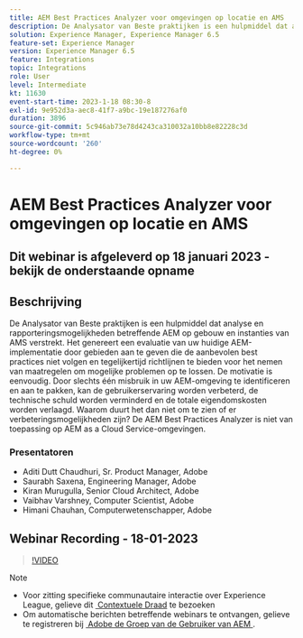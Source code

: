 ```yaml
---
title: AEM Best Practices Analyzer voor omgevingen op locatie en AMS
description: De Analysator van Beste praktijken is een hulpmiddel dat analyse en rapporteringsmogelijkheden betreffende een AEM op gebouw en instanties van AMS verstrekt. Het genereert een evaluatie van uw huidige AEM-implementatie door gebieden aan te geven die de aanbevolen best practices niet volgen en tegelijkertijd richtlijnen te bieden voor het nemen van maatregelen om mogelijke problemen op te lossen.
solution: Experience Manager, Experience Manager 6.5
feature-set: Experience Manager
version: Experience Manager 6.5
feature: Integrations
topic: Integrations
role: User
level: Intermediate
kt: 11630
event-start-time: 2023-1-18 08:30-8
exl-id: 9e952d3a-aec8-41f7-a9bc-19e187276af0
duration: 3896
source-git-commit: 5c946ab73e78d4243ca310032a10bb8e82228c3d
workflow-type: tm+mt
source-wordcount: '260'
ht-degree: 0%

---
```


# AEM Best Practices Analyzer voor omgevingen op locatie en AMS

## Dit webinar is afgeleverd op 18 januari 2023 - bekijk de onderstaande opname

## Beschrijving

De Analysator van Beste praktijken is een hulpmiddel dat analyse en rapporteringsmogelijkheden betreffende AEM op gebouw en instanties van AMS verstrekt. Het genereert een evaluatie van uw huidige AEM-implementatie door gebieden aan te geven die de aanbevolen best practices niet volgen en tegelijkertijd richtlijnen te bieden voor het nemen van maatregelen om mogelijke problemen op te lossen. De motivatie is eenvoudig. Door slechts één misbruik in uw AEM-omgeving te identificeren en aan te pakken, kan de gebruikerservaring worden verbeterd, de technische schuld worden verminderd en de totale eigendomskosten worden verlaagd. Waarom duurt het dan niet om te zien of er verbeteringsmogelijkheden zijn?
De AEM Best Practices Analyzer is niet van toepassing op AEM as a Cloud Service-omgevingen.

### Presentatoren

* Aditi Dutt Chaudhuri, Sr. Product Manager, Adobe
* Saurabh Saxena, Engineering Manager, Adobe
* Kiran Murugulla, Senior Cloud Architect, Adobe
* Vaibhav Varshney, Computer Scientist, Adobe
* Himani Chauhan, Computerwetenschapper, Adobe

## Webinar Recording - 18-01-2023

>[!VIDEO](https://video.tv.adobe.com/v/3413364/)

>[!NOTE]
>
>* Voor zitting specifieke communautaire interactie over Experience League, gelieve dit [&#x200B; Contextuele Draad &#x200B;](https://bit.ly/3Z6AyM1) te bezoeken
>* Om automatische berichten betreffende webinars te ontvangen, gelieve te registreren bij [&#x200B; Adobe de Groep van de Gebruiker van AEM &#x200B;](https://aem-augs.adobe.com/).
